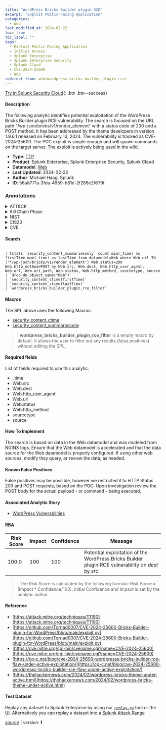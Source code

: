 ```yaml
---
title: "WordPress Bricks Builder plugin RCE"
excerpt: "Exploit Public-Facing Application"
categories:
  - Web
last_modified_at: 2024-02-22
toc: true
toc_label: ""
tags:
  - Exploit Public-Facing Application
  - Initial Access
  - Splunk Enterprise
  - Splunk Enterprise Security
  - Splunk Cloud
  - CVE-2024-25600
  - Web
redirect_from: web/wordpress_bricks_builder_plugin_rce/
---
```




[Try in Splunk Security Cloud](https://www.splunk.com/en_us/cyber-security.html){: .btn .btn--success}

#### Description

The following analytic identifies potential exploitation of the WordPress Bricks Builder plugin RCE vulnerability. The search is focused on the URL path &#34;/wp-json/bricks/v1/render_element&#34; with a status code of 200 and a POST method. It has been addressed by the theme developers in version 1.9.6.1 released on February 13, 2024. The vulnerability is tracked as CVE-2024-25600. The POC exploit is simple enough and will spawn commands on the target server. The exploit is actively being used in the wild.

- **Type**: [TTP](https://github.com/splunk/security_content/wiki/Detection-Analytic-Types)
- **Product**: Splunk Enterprise, Splunk Enterprise Security, Splunk Cloud
- **Datamodel**: [Web](https://docs.splunk.com/Documentation/CIM/latest/User/Web)
- **Last Updated**: 2024-02-22
- **Author**: Michael Haag, Splunk
- **ID**: 56a8771a-3fda-4959-b81d-2f266e2f679f

### Annotations
<details>
  <summary>ATT&CK</summary>

<div markdown="1">

#### [ATT&CK](https://attack.mitre.org/)

| ID          | Technique   | Tactic         |
| ----------- | ----------- |--------------- |
| [T1190](https://attack.mitre.org/techniques/T1190/) | Exploit Public-Facing Application | Initial Access |

</div>
</details>


<details>
  <summary>Kill Chain Phase</summary>

<div markdown="1">

* Delivery


</div>
</details>


<details>
  <summary>NIST</summary>

<div markdown="1">

* DE.CM



</div>
</details>

<details>
  <summary>CIS20</summary>

<div markdown="1">

* CIS 13



</div>
</details>

<details>
  <summary>CVE</summary>

<div markdown="1">

| ID          | Summary | [CVSS](https://nvd.nist.gov/vuln-metrics/cvss) |
| ----------- | ----------- | -------------- |
| [CVE-2024-25600](https://nvd.nist.gov/vuln/detail/CVE-2024-25600) |  |  |



</div>
</details>


#### Search

```

| tstats `security_content_summariesonly` count min(_time) as firstTime max(_time) as lastTime from datamodel=Web where Web.url IN ("*/wp-json/bricks/v1/render_element") Web.status=200 Web.http_method=POST by Web.src, Web.dest, Web.http_user_agent, Web.url, Web.uri_path, Web.status, Web.http_method, sourcetype, source 
| `drop_dm_object_name("Web")` 
| `security_content_ctime(firstTime)` 
| `security_content_ctime(lastTime)` 
| `wordpress_bricks_builder_plugin_rce_filter`
```

#### Macros
The SPL above uses the following Macros:
* [security_content_ctime](https://github.com/splunk/security_content/blob/develop/macros/security_content_ctime.yml)
* [security_content_summariesonly](https://github.com/splunk/security_content/blob/develop/macros/security_content_summariesonly.yml)

> :information_source:
> **wordpress_bricks_builder_plugin_rce_filter** is a empty macro by default. It allows the user to filter out any results (false positives) without editing the SPL.



#### Required fields
List of fields required to use this analytic.
* _time
* Web.src
* Web.dest
* Web.http_user_agent
* Web.url
* Web.status
* Web.http_method
* sourcetype
* source



#### How To Implement
The search is based on data in the Web datamodel and was modeled from NGINX logs. Ensure that the Web datamodel is accelerated and that the data source for the Web datamodel is properly configured. If using other web sources, modify they query, or review the data, as needed.
#### Known False Positives
False positives may be possible, however we restricted it to HTTP Status 200 and POST requests, based on the POC. Upon investigation review the POST body for the actual payload - or command - being executed.

#### Associated Analytic Story
* [WordPress Vulnerabilities](/stories/wordpress_vulnerabilities)




#### RBA

| Risk Score  | Impact      | Confidence   | Message      |
| ----------- | ----------- |--------------|--------------|
| 100.0 | 100 | 100 | Potential exploitation of the WordPress Bricks Builder plugin RCE vulnerability on $dest$ by $src$. |


> :information_source:
> The Risk Score is calculated by the following formula: Risk Score = (Impact * Confidence/100). Initial Confidence and Impact is set by the analytic author.


#### Reference

* [https://attack.mitre.org/techniques/T1190](https://attack.mitre.org/techniques/T1190)
* [https://github.com/Tornad0007/CVE-2024-25600-Bricks-Builder-plugin-for-WordPress/blob/main/exploit.py](https://github.com/Tornad0007/CVE-2024-25600-Bricks-Builder-plugin-for-WordPress/blob/main/exploit.py)
* [https://cve.mitre.org/cgi-bin/cvename.cgi?name=CVE-2024-25600](https://cve.mitre.org/cgi-bin/cvename.cgi?name=CVE-2024-25600)
* [https://op-c.net/blog/cve-2024-25600-wordpresss-bricks-builder-rce-flaw-under-active-exploitation/](https://op-c.net/blog/cve-2024-25600-wordpresss-bricks-builder-rce-flaw-under-active-exploitation/)
* [https://thehackernews.com/2024/02/wordpress-bricks-theme-under-active.html](https://thehackernews.com/2024/02/wordpress-bricks-theme-under-active.html)



#### Test Dataset
Replay any dataset to Splunk Enterprise by using our [`replay.py`](https://github.com/splunk/attack_data#using-replaypy) tool or the [UI](https://github.com/splunk/attack_data#using-ui).
Alternatively you can replay a dataset into a [Splunk Attack Range](https://github.com/splunk/attack_range#replay-dumps-into-attack-range-splunk-server)




[*source*](https://github.com/splunk/security_content/tree/develop/detections/web/wordpress_bricks_builder_plugin_rce.yml) \| *version*: **1**